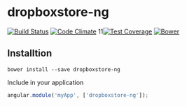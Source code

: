 dropboxstore-ng
===============

[![Build Status](https://travis-ci.org/solarnz/dropboxstore-ng.svg)](https://travis-ci.org/solarnz/dropboxstore-ng)
[![Code Climate](https://codeclimate.com/github/solarnz/dropboxstore-ng/badges/gpa.svg)](https://codeclimate.com/github/solarnz/dropboxstore-ng)
11[![Test Coverage](https://codeclimate.com/github/solarnz/dropboxstore-ng/badges/coverage.svg)](https://codeclimate.com/github/solarnz/dropboxstore-ng)
[![Bower](https://img.shields.io/bower/v/dropboxstore-ng.svg)]()

Installtion
-----------

```
bower install --save dropboxstore-ng
```

Include in your application

```javascript
angular.module('myApp', ['dropboxstore-ng']);
```
